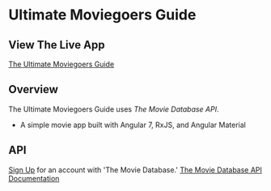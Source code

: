 # Ultimate Moviegoers Guide
## View The Live App
[The Ultimate Moviegoers Guide](https://ultimate-moviegoers-guide-ccb.herokuapp.com/)

## Overview

The Ultimate Moviegoers Guide uses _The Movie Database API_.
* A simple movie app built with Angular 7, RxJS, and Angular Material

## API

[Sign Up](https://www.themoviedb.org/account/signup) for an account with 'The Movie Database.'
[The Movie Database API Documentation](https://developers.themoviedb.org/3/getting-started/introduction)